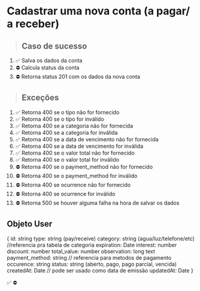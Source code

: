 # Cadastrar uma nova conta (a pagar/ a receber)

> ## Caso de sucesso

1. ✅ Salva os dados da conta
2. ⛔ Calcula status da conta
3. ⛔ Retorna status 201 com os dados da nova conta

> ## Exceções
1. ✅ Retorna 400 se o tipo não for fornecido
2. ✅ Retorna 400 se o tipo for inválido
3. ✅ Retorna 400 se a categoria não for fornecida
4. ✅ Retorna 400 se a categoria for inválida
5. ✅ Retorna 400 se a data de vencimento não for fornecida
6. ✅ Retorna 400 se a data de vencimento for inválida
7. ✅ Retorna 400 se o valor total não for fornecido
8. ✅ Retorna 400 se o valor total for inválido
9. ⛔ Retorna 400 se o payment_method não for fornecido
10. ⛔ Retorna 400 se o payment_method for inválido
11. ⛔ Retorna 400 se ocurrence não for fornecido
12. ⛔ Retorna 400 se ocurrence for inválido
13. ⛔ Retorna 500 se houver alguma falha na hora de salvar os dados


## Objeto User
{
  	id: string
    type: string (pay/receive)
    category: string (agua/luz/telefone/etc) //referencia pra tabela de categoria
    expiration: Date
    interest: number
    discount: number
    total_value: number
    observation: long text
    payment_method: string // referencia para metodos de pagamento
    occurence: string
    status: string (aberto, pago, pago parcial, vencida)
    createdAt: Date // pode ser usado como data de emissão
    updatedAt: Date
}

✅
⛔